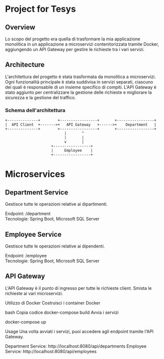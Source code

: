 # Project for Tesys

## Overview

Lo scopo del progetto era quella di trasformare la mia applicazione monolitica in un applicazione a microservizi contenitorizzata tramite Docker, aggiungendo un API Gateway per gestire le richieste tra i vari servizi.

## Architecture

L'architettura del progetto è stata trasformata da monolitica a microservizi. Ogni funzionalità principale è stata suddivisa in servizi separati, ciascuno dei quali è responsabile di un insieme specifico di compiti. L'API Gateway è stato aggiunto per centralizzare la gestione delle richieste e migliorare la sicurezza e la gestione del traffico.

### Schema dell'architettura

```plaintext
+--------------+        +-----------------+       +-----------------+
|  API Client  +------->+   API Gateway   +------>+    Department   |
+--------------+        +-----------------+       +-----------------+
                           |       ^                       
                           |       |                  
                           v       |                  
                     +-----------------+       
                     |     Employee    |       
                     +-----------------+

```

# Microservices
## Department Service
Gestisce tutte le operazioni relative ai dipartimenti.

Endpoint: /department <br>
Tecnologie: Spring Boot, Microsoft SQL Server

## Employee Service
Gestisce tutte le operazioni relative ai dipendenti.

Endpoint: /employee  <br>
Tecnologie: Spring Boot, Microsoft SQL Server


## API Gateway
L'API Gateway è il punto di ingresso per tutte le richieste client. Smista le richieste ai vari microservizi. 


Utilizzo di Docker
Costruisci i container Docker

bash
Copia codice
docker-compose build
Avvia i servizi

docker-compose up

Usage
Una volta avviati i servizi, puoi accedere agli endpoint tramite l'API Gateway.

Department Service: http://localhost:8080/api/departments
Employee Service: http://localhost:8080/api/employees
